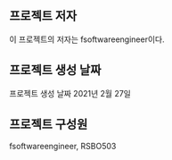 프로젝트 저자
-
이 프로젝트의 저자는 fsoftwareengineer이다.

프로젝트 생성 날짜
-
프로젝트 생성 날짜 2021년 2월 27일 

프로젝트 구성원
-
fsoftwareengineer, RSBO503
